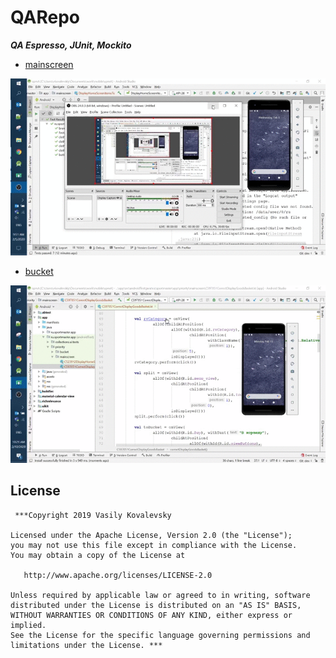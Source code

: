 # QARepo
 ***QA Espresso, JUnit, Mockito***

* [mainscreen](https://github.com/eclorelavie/QARepo/tree/master/Espresso/mainscreen)

![](DisplayHomeScreenItemsTest.kt.gif)

* [bucket](https://github.com/eclorelavie/QARepo/tree/master/Espresso/bucket)

![](C597051CorrectDisplayGoodsBasket.gif)

## License

     ***Copyright 2019 Vasily Kovalevsky

    Licensed under the Apache License, Version 2.0 (the "License");
    you may not use this file except in compliance with the License.
    You may obtain a copy of the License at

       http://www.apache.org/licenses/LICENSE-2.0

    Unless required by applicable law or agreed to in writing, software
    distributed under the License is distributed on an "AS IS" BASIS,
    WITHOUT WARRANTIES OR CONDITIONS OF ANY KIND, either express or implied.
    See the License for the specific language governing permissions and
    limitations under the License. ***

